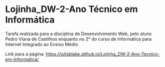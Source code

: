# Lojinha_DW-2-Ano Técnico em Informática
Tarefa realizada para a disciplina de Desenvolvimento Web, pelo aluno Pedro Viana de Castilhos enquanto no 2° do curso de Informática para Internet Integrado ao Ensino Médio

Link para a página: https://julisblake.github.io/Lojinha_DW-2-Ano-Tecnico-em-Informatica/
